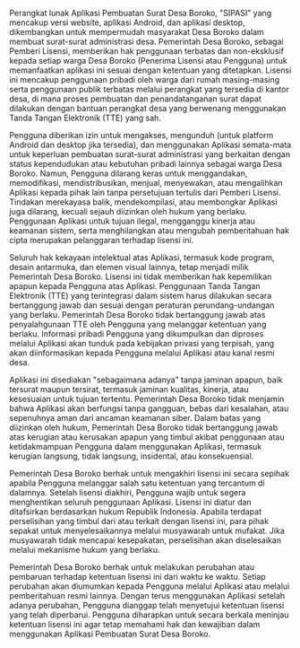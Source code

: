 Perangkat lunak Aplikasi Pembuatan Surat Desa Boroko, "SIPASI" yang mencakup versi website, aplikasi Android, dan aplikasi desktop, dikembangkan untuk mempermudah masyarakat Desa Boroko dalam membuat surat-surat administrasi desa. Pemerintah Desa Boroko, sebagai Pemberi Lisensi, memberikan hak penggunaan terbatas dan non-eksklusif kepada setiap warga Desa Boroko (Penerima Lisensi atau Pengguna) untuk memanfaatkan aplikasi ini sesuai dengan ketentuan yang ditetapkan. Lisensi ini mencakup penggunaan pribadi oleh warga dari rumah masing-masing serta penggunaan publik terbatas melalui perangkat yang tersedia di kantor desa, di mana proses pembuatan dan penandatanganan surat dapat dilakukan dengan bantuan perangkat desa yang berwenang menggunakan Tanda Tangan Elektronik (TTE) yang sah.

Pengguna diberikan izin untuk mengakses, mengunduh (untuk platform Android dan desktop jika tersedia), dan menggunakan Aplikasi semata-mata untuk keperluan pembuatan surat-surat administrasi yang berkaitan dengan status kependudukan atau kebutuhan pribadi lainnya sebagai warga Desa Boroko. Namun, Pengguna dilarang keras untuk menggandakan, memodifikasi, mendistribusikan, menjual, menyewakan, atau mengalihkan Aplikasi kepada pihak lain tanpa persetujuan tertulis dari Pemberi Lisensi. Tindakan merekayasa balik, mendekompilasi, atau membongkar Aplikasi juga dilarang, kecuali sejauh diizinkan oleh hukum yang berlaku. Penggunaan Aplikasi untuk tujuan ilegal, mengganggu kinerja atau keamanan sistem, serta menghilangkan atau mengubah pemberitahuan hak cipta merupakan pelanggaran terhadap lisensi ini.

Seluruh hak kekayaan intelektual atas Aplikasi, termasuk kode program, desain antarmuka, dan elemen visual lainnya, tetap menjadi milik Pemerintah Desa Boroko. Lisensi ini tidak memberikan hak kepemilikan apapun kepada Pengguna atas Aplikasi. Penggunaan Tanda Tangan Elektronik (TTE) yang terintegrasi dalam sistem harus dilakukan secara bertanggung jawab dan sesuai dengan peraturan perundang-undangan yang berlaku. Pemerintah Desa Boroko tidak bertanggung jawab atas penyalahgunaan TTE oleh Pengguna yang melanggar ketentuan yang berlaku. Informasi pribadi Pengguna yang dikumpulkan dan diproses melalui Aplikasi akan tunduk pada kebijakan privasi yang terpisah, yang akan diinformasikan kepada Pengguna melalui Aplikasi atau kanal resmi desa.

Aplikasi ini disediakan "sebagaimana adanya" tanpa jaminan apapun, baik tersurat maupun tersirat, termasuk jaminan kualitas, kinerja, atau kesesuaian untuk tujuan tertentu. Pemerintah Desa Boroko tidak menjamin bahwa Aplikasi akan berfungsi tanpa gangguan, bebas dari kesalahan, atau sepenuhnya aman dari ancaman keamanan siber. Dalam batas yang diizinkan oleh hukum, Pemerintah Desa Boroko tidak bertanggung jawab atas kerugian atau kerusakan apapun yang timbul akibat penggunaan atau ketidakmampuan Pengguna dalam menggunakan Aplikasi, termasuk kerugian langsung, tidak langsung, insidental, atau konsekuensial.

Pemerintah Desa Boroko berhak untuk mengakhiri lisensi ini secara sepihak apabila Pengguna melanggar salah satu ketentuan yang tercantum di dalamnya. Setelah lisensi diakhiri, Pengguna wajib untuk segera menghentikan seluruh penggunaan Aplikasi. Lisensi ini diatur dan ditafsirkan berdasarkan hukum Republik Indonesia. Apabila terdapat perselisihan yang timbul dari atau terkait dengan lisensi ini, para pihak sepakat untuk menyelesaikannya melalui musyawarah untuk mufakat. Jika musyawarah tidak mencapai kesepakatan, perselisihan akan diselesaikan melalui mekanisme hukum yang berlaku.

Pemerintah Desa Boroko berhak untuk melakukan perubahan atau pembaruan terhadap ketentuan lisensi ini dari waktu ke waktu. Setiap perubahan akan diumumkan kepada Pengguna melalui Aplikasi atau melalui pemberitahuan resmi lainnya. Dengan terus menggunakan Aplikasi setelah adanya perubahan, Pengguna dianggap telah menyetujui ketentuan lisensi yang telah diperbarui. Pengguna diharapkan untuk secara berkala meninjau ketentuan lisensi ini agar tetap memahami hak dan kewajiban dalam menggunakan Aplikasi Pembuatan Surat Desa Boroko.